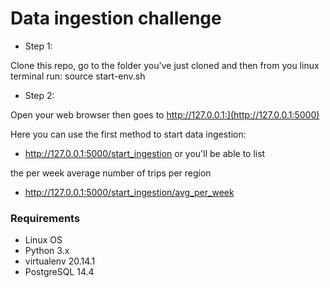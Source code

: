 # Data ingestion challenge

  * Step 1:

Clone this repo, go to the folder you've just cloned and then from you linux terminal run: source start-env.sh

  * Step 2:

Open your web browser then goes to http://127.0.0.1:](http://127.0.0.1:5000)

Here you can use the first method to start data ingestion:

 * http://127.0.0.1:5000/start_ingestion or you'll be able to list

 the per week average number of trips per region

* http://127.0.0.1:5000/start_ingestion/avg_per_week

### Requirements

* Linux OS
* Python 3.x
* virtualenv 20.14.1
* PostgreSQL 14.4
